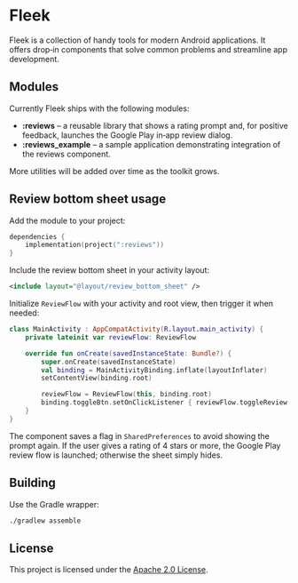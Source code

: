 # Fleek

Fleek is a collection of handy tools for modern Android applications. It offers drop‑in components that solve common problems and streamline app development.

## Modules
Currently Fleek ships with the following modules:
- **:reviews** – a reusable library that shows a rating prompt and, for positive feedback, launches the Google Play in‑app review dialog.
- **:reviews_example** – a sample application demonstrating integration of the reviews component.

More utilities will be added over time as the toolkit grows.

## Review bottom sheet usage
Add the module to your project:

```kotlin
dependencies {
    implementation(project(":reviews"))
}
```

Include the review bottom sheet in your activity layout:

```xml
<include layout="@layout/review_bottom_sheet" />
```

Initialize `ReviewFlow` with your activity and root view, then trigger it when needed:

```kotlin
class MainActivity : AppCompatActivity(R.layout.main_activity) {
    private lateinit var reviewFlow: ReviewFlow

    override fun onCreate(savedInstanceState: Bundle?) {
        super.onCreate(savedInstanceState)
        val binding = MainActivityBinding.inflate(layoutInflater)
        setContentView(binding.root)

        reviewFlow = ReviewFlow(this, binding.root)
        binding.toggleBtn.setOnClickListener { reviewFlow.toggleReview() }
    }
}
```

The component saves a flag in `SharedPreferences` to avoid showing the prompt again. If the user gives a rating of 4 stars or more, the Google Play review flow is launched; otherwise the sheet simply hides.

## Building
Use the Gradle wrapper:

```bash
./gradlew assemble
```

## License

This project is licensed under the [Apache 2.0 License](LICENSE).
